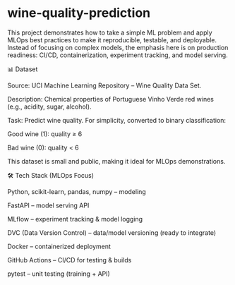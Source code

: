 # wine-quality-prediction

This project demonstrates how to take a simple ML problem and apply MLOps best practices to make it reproducible, testable, and deployable.
Instead of focusing on complex models, the emphasis here is on production readiness: CI/CD, containerization, experiment tracking, and model serving.

📊 Dataset

Source: UCI Machine Learning Repository – Wine Quality Data Set.

Description: Chemical properties of Portuguese Vinho Verde red wines (e.g., acidity, sugar, alcohol).

Task: Predict wine quality. For simplicity, converted to binary classification:

Good wine (1): quality ≥ 6

Bad wine (0): quality < 6

This dataset is small and public, making it ideal for MLOps demonstrations.

🛠️ Tech Stack (MLOps Focus)

Python, scikit-learn, pandas, numpy – modeling

FastAPI – model serving API

MLflow – experiment tracking & model logging

DVC (Data Version Control) – data/model versioning (ready to integrate)

Docker – containerized deployment

GitHub Actions – CI/CD for testing & builds

pytest – unit testing (training + API)



